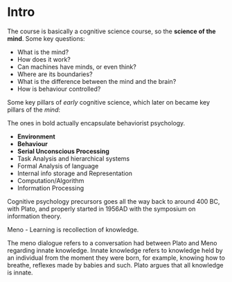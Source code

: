# Intro

The course is basically a cognitive science course, so the **science of the mind**. Some key questions:

* What is the mind?
* How does it work?
* Can machines have minds, or even think?
* Where are its boundaries?
* What is the difference between the mind and the brain?
* How is behaviour controlled?

Some key pillars of _early_ cognitive science, which later on became key pillars of the _mind_:

The ones in bold actually encapsulate behaviorist psychology.

* **Environment**
* **Behaviour**
* **Serial Unconscious Processing**
* Task Analysis and hierarchical systems
* Formal Analysis of language
* Internal info storage and Representation
* Computation/Algorithm
* Information Processing

Cognitive psychology precursors goes all the way back to around 400 BC, with Plato, and properly started in 1956AD with the symposium on information theory.

Meno - Learning is recollection of knowledge.

The meno dialogue refers to a conversation had between Plato and Meno regarding innate knowledge. Innate knowledge refers to knowledge held by an individual from the moment they were born, for example, knowing how to breathe, reflexes made by babies and such. Plato argues that all knowledge is innate. 

